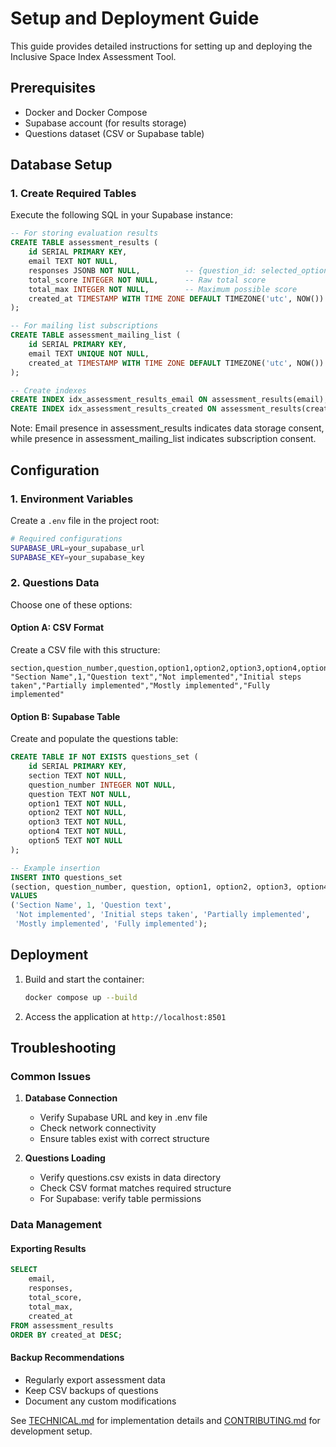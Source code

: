 # Setup and Deployment Guide

This guide provides detailed instructions for setting up and deploying the Inclusive Space Index Assessment Tool.

## Prerequisites

- Docker and Docker Compose
- Supabase account (for results storage)
- Questions dataset (CSV or Supabase table)

## Database Setup

### 1. Create Required Tables

Execute the following SQL in your Supabase instance:

```sql
-- For storing evaluation results
CREATE TABLE assessment_results (
    id SERIAL PRIMARY KEY,
    email TEXT NOT NULL,
    responses JSONB NOT NULL,          -- {question_id: selected_option}
    total_score INTEGER NOT NULL,      -- Raw total score
    total_max INTEGER NOT NULL,        -- Maximum possible score
    created_at TIMESTAMP WITH TIME ZONE DEFAULT TIMEZONE('utc', NOW())
);

-- For mailing list subscriptions
CREATE TABLE assessment_mailing_list (
    id SERIAL PRIMARY KEY,
    email TEXT UNIQUE NOT NULL,
    created_at TIMESTAMP WITH TIME ZONE DEFAULT TIMEZONE('utc', NOW())
);

-- Create indexes
CREATE INDEX idx_assessment_results_email ON assessment_results(email);
CREATE INDEX idx_assessment_results_created ON assessment_results(created_at);
```

Note: Email presence in assessment_results indicates data storage consent, while presence in assessment_mailing_list indicates subscription consent.

## Configuration

### 1. Environment Variables

Create a `.env` file in the project root:

```bash
# Required configurations
SUPABASE_URL=your_supabase_url
SUPABASE_KEY=your_supabase_key
```

### 2. Questions Data

Choose one of these options:

#### Option A: CSV Format

Create a CSV file with this structure:

```csv
section,question_number,question,option1,option2,option3,option4,option5
"Section Name",1,"Question text","Not implemented","Initial steps taken","Partially implemented","Mostly implemented","Fully implemented"
```

#### Option B: Supabase Table

Create and populate the questions table:

```sql
CREATE TABLE IF NOT EXISTS questions_set (
    id SERIAL PRIMARY KEY,
    section TEXT NOT NULL,
    question_number INTEGER NOT NULL,
    question TEXT NOT NULL,
    option1 TEXT NOT NULL,
    option2 TEXT NOT NULL,
    option3 TEXT NOT NULL,
    option4 TEXT NOT NULL,
    option5 TEXT NOT NULL
);

-- Example insertion
INSERT INTO questions_set
(section, question_number, question, option1, option2, option3, option4, option5)
VALUES 
('Section Name', 1, 'Question text', 
 'Not implemented', 'Initial steps taken', 'Partially implemented', 
 'Mostly implemented', 'Fully implemented');
```

## Deployment

1. Build and start the container:

   ```bash
   docker compose up --build
   ```

2. Access the application at `http://localhost:8501`

## Troubleshooting

### Common Issues

1. **Database Connection**
   - Verify Supabase URL and key in .env file
   - Check network connectivity
   - Ensure tables exist with correct structure

2. **Questions Loading**
   - Verify questions.csv exists in data directory
   - Check CSV format matches required structure
   - For Supabase: verify table permissions

### Data Management

#### Exporting Results

```sql
SELECT 
    email,
    responses,
    total_score,
    total_max,
    created_at
FROM assessment_results 
ORDER BY created_at DESC;
```

#### Backup Recommendations

- Regularly export assessment data
- Keep CSV backups of questions
- Document any custom modifications

See [TECHNICAL.md](TECHNICAL.md) for implementation details and [CONTRIBUTING.md](CONTRIBUTING.md) for development setup.
